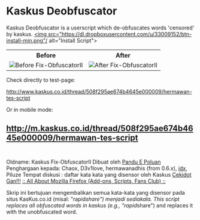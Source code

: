 # Kaskus Deobfuscator
Kaskus Deobfuscator is a userscript which de-obfuscates words 'censored' by kaskus. 
 <a class="btn btn-primary" href="kaskusfixobfuscatorii.user.js?raw=true"><img src="https://dl.dropboxusercontent.com/u/33009152/btn-install-min.png"/ alt="Install Script"></a>

<table>
<tr>
 <th>Before</th>
 <th>After</th>
</tr>
<tr>
 <td><img alt="Before Fix-ObfuscatorII" src="https://dl.dropboxusercontent.com/u/33009152/deobfuscator/ss-deobf-before-min.png"/></td>
 <td><img alt="After Fix-ObfuscatorII" src="https://dl.dropboxusercontent.com/u/33009152/deobfuscator/ss-deobf-after-min.png"/></td>
</tr>
</table>

Check directly to test-page:

 http://www.kaskus.co.id/thread/508f295ae674b4645e000009/hermawan-tes-script
 
Or in mobile mode:

 http://m.kaskus.co.id/thread/508f295ae674b4645e000009/hermawan-tes-script
<br/>
<br/>
---

Oldname: Kaskus Fix-ObfuscatorII 
Dibuat oleh [Pandu E Poluan](http://userscripts.org/users/71414/)
Penghargaan kepada: Chaox, D3v1love, hermawanadhis (from 0.6.x), [idx](http://code.google.com/p/dev-kaskus-quick-reply), Piluze
Tempat diskusi    : daftar kata kata yang disensor oleh Kaskus [Cekidot Gan!!!](http://www.kaskus.co.id/thread/000000000000000004492393/daftar-kata-kata-yang-disensor-oleh-kaskus-cekidot-gan/)
                    [:: All About Mozilla Firefox (Add-ons, Scripts, Fans Club) ::](http://www.kaskus.co.id/thread/000000000000000016414069/all-about-mozilla-firefox-add-ons-scripts-fans-club--part-3)

Skrip ini bertujuan mengembalikan semua kata-kata yang disensor pada situs KasKus.co.id (misal: "rapid*share") menjadi sediakala.
This script replaces all obfuscated words in kaskus (e.g., "rapid*share") and replaces it with the unobfuscated word.

